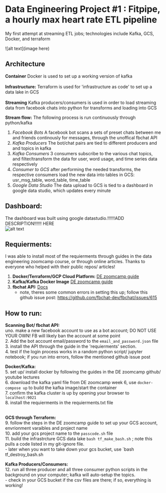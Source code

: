 # Data Engineering Project #1 : Fitpipe, a hourly max heart rate ETL pipeline 
My first attempt at streaming ETL jobs; technologies include Kafka, GCS, Docker, and terraform

![alt text](image here)
## Architecture
**Container** Docker is used to set up a working version of kafka <br><br>
**Infrastructure:** Terraform is used for 'infrastructure as code' to set up a data lake in GCS<br><br>
**Streaming** Kafka producers/consumers is used in order to load streaming data from facebook chats into python for transforms and loading into GCS

**Stream flow:** The following process is run continuously through python/kafka
1. *Facebook Bots* A facebook bot scans a sets of preset chats between me and friends continously for messages, through the unoffical fbchat API
2. *Kafka Producers* The bot/chat pairs are tied to different producers and and topics in kafka
3. *Kafka Consumers* 3 consumers subscribe to the various chat topics, and filter/transform the data for user, word usage, and time series data respectively 
4. *Consumer to GCS* after performing the needed transforms, the respective consumers load the new data into tables in GCS: usr_msg_table, word_table, time_table
5. *Google Data Studio* The data upload to GCS is tied to a dashboard in google data studio, which updates every minute 


## Dashboard:
The dashboard was built using google datastudio.!!!!!!ADD DESCRIPTION!!!!!! HERE <br>
![alt text]()

## Requierments:
I was able to install most of the requierments through guides in the data engineering zoomcamp course, or through online articles. Thanks to everyone who helped with their public repos/ articles!
1. **Docker/Terraform/GCP Cloud Platform:** [DE zoomcamp guide](https://github.com/DataTalksClub/data-engineering-zoomcamp/tree/main/week_1_basics_n_setup/1_terraform_gcp)
2. **Kafka/Kafka Docker Image** [DE zoomcamp guide](https://github.com/DataTalksClub/data-engineering-zoomcamp/tree/main/week_6_stream_processing)
4. **fbchat API:** [ Docs](https://fbchat.readthedocs.io/en/stable/)<br>
      - note, theres some common errors in setting this up; follow this github issue post: https://github.com/fbchat-dev/fbchat/issues/615

 
 ## How to run:
 **Scanning Bot/ fbchat API:**<br>
  uno. make a new facebook account to use as a bot account; DO NOT USE YOUR OWN! FB will likely ban the account at some point<br>
  2. Add the bot account email/password to the `email_and_password.json` file<br>
  3. install the API through the guide in the 'requierments' section.<br>
  4. test if the login process works in a random python script/ jupyter notebook; if you run into errors, follow the mentioned github issue post<br>

 **Docker/Kafka:**<br>
  5. set up/ install docker by following the guides in the DE zoomcamp github/ youtube lectures<br>
  6. download the kafka yaml file from DE zoomcamp week 6, use `docker-compose up` to build the kafka image/start the container<br>
  7. confirm the kafka cluster is up by opening your browser to `localhost:9021`<br>
  8. install the requierments in the requierments.txt file<br>
<br>
 
 **GCS through Terraform:** <br>
  9. follow the steps in the DE zoomcamp guide to set up your GCS account, envrionment varaibles and project name<br>
  10. add your gcs project name to the `passcode.sh` file<br>
  11. build the infrastrcture GCS data lake `bash tf_make_bash.sh` ; note this pulls a code listed in my git-ignore file.<br>
    - later when you want to take down your gcs bucket, use  `bash tf_destroy_bash.sh<br>
 
**Kafka Producers/Consumers:** <br>
  12. run all three producer and all three consumer python scripts in the background on your computer; kafka will auto-setup the topics.<br>
    - check in your GCS bucket if the csv files are there; if so, everything is working!

